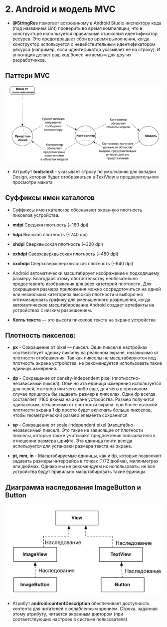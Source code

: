 # 2. Android и модель MVC

* **@StringRes** помогает встроенному в Android Studio инспектору кода (под названием Lint) проверить во время компиляции, что в конструкторе используется правильный строковый идентификатор ресурса. Это предотвращает сбои во время выполнения, когда конструктор используется с недействительным идентификатором ресурса (например, если идентификатор указывает не на строку). И аннотация делает ваш код более читаемым для других разработчиков.

## **Паттерн MVC**
![MVC Pattern](./res/mvc.png)

* Аттрибут **tools:text** - указывает строку по умолчанию для вкладки Design, которая будет отображаться в TextView в предварительном просмотре макета

## **Суффиксы имен каталогов**
* Суффиксы имен каталогов обозначают экранную плотность пикселов устройства.
* **mdpi** Средняя плотность (~160 dpi)
* **hdpi** Высокая плотность (~240 dpi)
* **xhdpi** Сверхвысокая плотность (~320 dpi)
* **xxhdpi** Сверхсверхвысокая плотность (~480 dpi) 
* **xxxhdpi** Сверхсверхсверхвысокая плотность (~640 dpi)

* Android автоматически масштабирует изображение к подходящему размеру. Благодаря этому обстоятельству необязательно предоставлять изображения для всех категорий плотности. Для сокращения размера приложения можно сосредоточиться на одной или нескольких категориях высокой плотности и выборочно оптимизировать графику для уменьшенного разрешения, когда автоматическое масштабирование Android создает артефакты на устройствах с низким разрешением.

* **Кегль текста** — это высота пикселов текста на экране устройства

##  **Плотность пикселов:**

* **px** - Сокращение от pixel — пиксел. Один пиксел в настройках соответствует одному пикселу на реальном экране, независимо от плотности отображения. Так как пикселы не масштабируются под плотность экрана устройства, не рекомендуется использовать такие единицы измерения.

* **dp** - Сокращение от density-independent pixel (плотностно- независимый пиксел). Обычно эта единица измерения используется для полей, отступов или чего-либо еще, для чего в противном случае пришлось бы задавать размер в пикселах. Один dp всегда составляет 1/160 дюйма на экране устройства. Размер получится одинаковым, независимо от плотности экрана: при более высокой плотности экрана 1 dp просто будет включать больше пикселов, чтобы геометрический размер элемента сохранился.

* **sp** - Сокращение от scale-independent pixel (масштабно- независимый пиксел). Это такие не зависящие от плотности пикселы, которые также учитывают предпочтения пользователя в отношении размера шрифта. Эта единица почти всегда используется для установки размера текста на экране.

* **pt, mm, in** - Масштабируемые единицы, как и dp, которые позволяют задавать размеры интерфейса в точках (1/72 дюйма), миллиметрах или дюймах. Однако мы не рекомендуем их использовать: не все устройства будут правильно масштабировать такие единицы.

## **Диаграмма наследования ImageButton и Button**

![ImageButton and Button inheritance](./res/button_inheritance.png)

* Атрибут **android:contentDescription** обеспечивает доступность контента для читателей с ослабленным зрением. Строка, заданная этому атрибуту,
читается экранным диктором (при соответствующих настроек в системе пользователя)